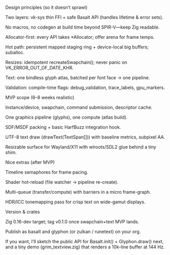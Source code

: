 Design principles (so it doesn’t sprawl)


Two layers: vk-sys thin FFI + safe Basalt API (handles lifetime & error sets).


No macros, no codegen at build time beyond SPIR-V—keep Zig readable.


Allocator-first: every API takes *Allocator; offer arena for frame temps.


Hot path: persistent mapped staging ring + device-local big buffers; suballoc.


Resizes: idempotent recreateSwapchain(); never panic on VK_ERROR_OUT_OF_DATE_KHR.


Text: one bindless glyph atlas, batched per font face → one pipeline.


Validation: compile-time flags: debug_validation, trace_labels, gpu_markers.



MVP scope (6–8 weeks realistic)


Instance/device, swapchain, command submission, descriptor cache.


One graphics pipeline (glyphs), one compute (atlas build).


SDF/MSDF packing + basic HarfBuzz integration hook.


UTF-8 text draw (drawText(TextSpan[])) with baseline metrics, subpixel AA.


Resizable surface for Wayland/X11 with wlroots/SDL2 glue behind a tiny shim.



Nice extras (after MVP)


Timeline semaphores for frame pacing.


Shader hot-reload (file watcher → pipeline re-create).


Multi-queue (transfer/compute) with barriers in a micro frame-graph.


HDR/ICC tonemapping pass for crisp text on wide-gamut displays.



Version & crates


Zig 0.16-dev target; tag v0.1.0 once swapchain+text MVP lands.


Publish as basalt and glyphon (or zulkan / runetext) on your org.


If you want, I’ll sketch the public API for Basalt.init() + Glyphon.draw() next, and a tiny demo (grim_textview.zig) that renders a 10k-line buffer at 144 Hz.
